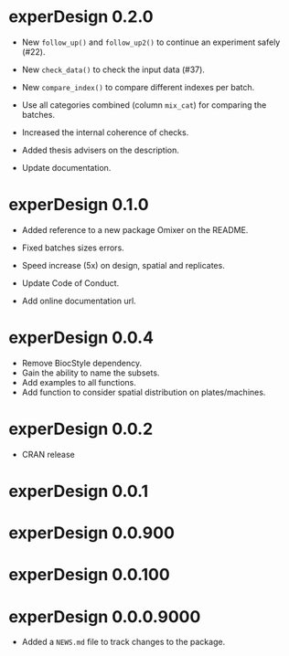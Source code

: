 # experDesign 0.2.0

* New `follow_up()` and `follow_up2()` to continue an experiment safely (#22). 

* New `check_data()` to check the input data (#37).

* New `compare_index()` to compare different indexes per batch.

* Use all categories combined (column `mix_cat`) for comparing the batches.

* Increased the internal coherence of checks.

* Added thesis advisers on the description.

* Update documentation.

# experDesign 0.1.0

* Added reference to a new package Omixer on the README. 

* Fixed batches sizes errors.

* Speed increase (5x) on design, spatial and replicates.

* Update Code of Conduct.

* Add online documentation url.

# experDesign 0.0.4

* Remove BiocStyle dependency.
* Gain the ability to name the subsets.
* Add examples to all functions.
* Add function to consider spatial distribution on plates/machines.

# experDesign 0.0.2

* CRAN release

# experDesign 0.0.1

# experDesign 0.0.900

# experDesign 0.0.100

# experDesign 0.0.0.9000

* Added a `NEWS.md` file to track changes to the package.
